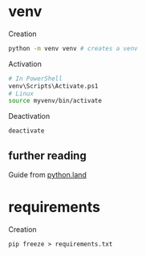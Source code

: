 
# venv
Creation
```bash
python -m venv venv # creates a venv
```
Activation
```bash
# In PowerShell
venv\Scripts\Activate.ps1
# Linux
source myvenv/bin/activate
```
Deactivation
```
deactivate
```
## further reading
Guide from [python.land](https://python.land/virtual-environments/virtualenv)

# requirements
Creation
```
pip freeze > requirements.txt
```
